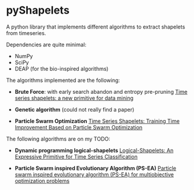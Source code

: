 # pyShapelets
A python library that implements different algorithms to extract shapelets from timeseries.

Dependencies are quite minimal:

  * NumPy
  * SciPy
  * DEAP (for the bio-inspired algorithms)

The algorithms implemented are the following:

  * **Brute Force**: with early search abandon and entropy pre-pruning
  [Time series shapelets: a new primitive for data mining](http://dl.acm.org/citation.cfm?id=1557122)
  
  * **Genetic algorithm** (could not really find a paper)
  
  * **Particle Swarm Optimization**
  [Time Series Shapelets: Training Time Improvement Based on Particle Swarm Optimization](http://www.ijmlc.org/vol5/521-C016.pdf)


The following algorithms are on my TODO:

  * **Dynamic programming logical-shapelets**
  [Logical-Shapelets: An Expressive Primitive for Time Series Classification](http://www.cs.ucr.edu/~eamonn/LogicalShapelet.pdf)
  
  * **Particle Swarm inspired Evolutionary Algorithm (PS-EA)**
  [Particle swarm inspired evolutionary algorithm (PS-EA) for multiobjective optimization problems](http://ieeexplore.ieee.org/abstract/document/1299374/)
